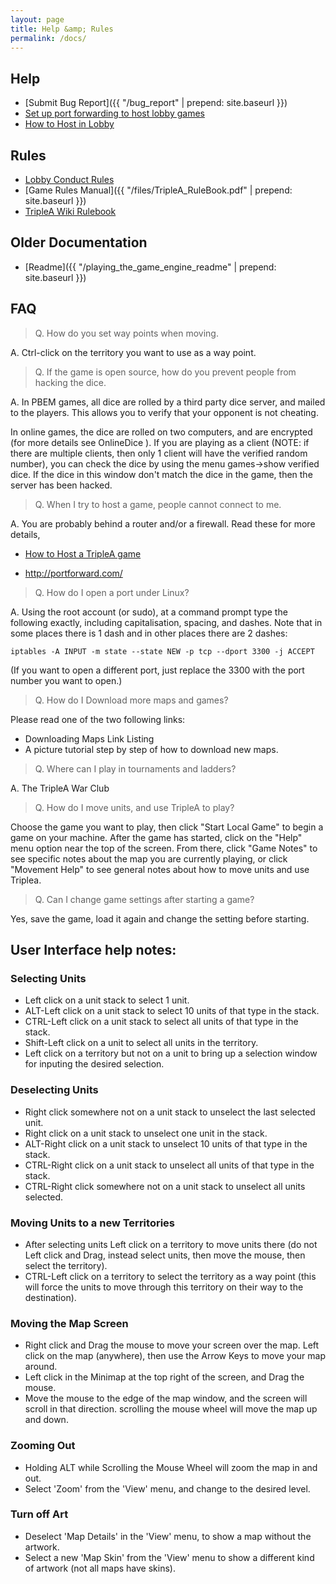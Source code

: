 ```yaml
---
layout: page
title: Help &amp; Rules
permalink: /docs/
---
```


## Help
* [Submit Bug Report]({{ "/bug_report" | prepend: site.baseurl }})
* [Set up port forwarding to host lobby games](http://tripleadev.1671093.n2.nabble.com/Download-Maps-Links-Hosting-Games-General-Information-tp4074312p4085700.html)
* [How to Host in Lobby](http://tripleadev.1671093.n2.nabble.com/Download-Maps-Links-Hosting-Games-General-Information-td4074312.html#a4085700)

## Rules

* [Lobby Conduct Rules](http://www.tripleawarclub.org/modules/newbb/viewtopic.php?topic_id=100&forum=1)
* [Game Rules Manual]({{ "/files/TripleA_RuleBook.pdf" | prepend: site.baseurl }})
* [TripleA Wiki Rulebook](http://en.wikibooks.org/wiki/TripleA)


## Older Documentation
* [Readme]({{ "/playing_the_game_engine_readme" | prepend: site.baseurl }})


## FAQ

> Q. How do you set way points when moving.

A. Ctrl-click on the territory you want to use as a way point.


> Q. If the game is open source, how do you prevent people from hacking the dice.

A. In PBEM games, all dice are rolled by a third party dice server, and mailed to the players. This allows you to verify that your opponent is not cheating.

In online games, the dice are rolled on two computers, and are encrypted (for more details see OnlineDice ). If you are playing as a client (NOTE: if there are multiple clients, then only 1 client will have the verified random number), you can check the dice by using the menu games->show verified dice. If the dice in this window don't match the dice in the game, then the server has been hacked.


> Q. When I try to host a game, people cannot connect to me.

A. You are probably behind a router and/or a firewall. Read these for more details,

* [How to Host a TripleA game](http://tripleadev.1671093.n2.nabble.com/Download-Maps-Links-Hosting-Games-General-Information-tp4074312p4085700.html)

* <http://portforward.com/>


> Q. How do I open a port under Linux?

A. Using the root account (or sudo), at a command prompt type the following exactly, including capitalisation, spacing, and dashes. Note that in some places there is 1 dash and in other places there are 2 dashes:

`iptables -A INPUT -m state --state NEW -p tcp --dport 3300 -j ACCEPT`

(If you want to open a different port, just replace the 3300 with the port number you want to open.)


> Q. How do I Download more maps and games?

Please read one of the two following links:

* Downloading Maps Link Listing
* A picture tutorial step by step of how to download new maps.


> Q. Where can I play in tournaments and ladders?

A. The TripleA War Club


> Q. How do I move units, and use TripleA to play?

Choose the game you want to play, then click "Start Local Game" to begin a game on your machine.
After the game has started, click on the "Help" menu option near the top of the screen. From there, click "Game Notes" to see specific notes about the map you are currently playing, or click "Movement Help" to see general notes about how to move units and use Triplea.

> Q. Can I change game settings after starting a game?

Yes, save the game, load it again and change the setting before starting.

## User Interface help notes:

### Selecting Units
* Left click on a unit stack to select 1 unit.
* ALT-Left click on a unit stack to select 10 units of that type in the stack.
* CTRL-Left click on a unit stack to select all units of that type in the stack.
* Shift-Left click on a unit to select all units in the territory.
* Left click on a territory but not on a unit to bring up a selection window for inputing the desired selection.

### Deselecting Units
* Right click somewhere not on a unit stack to unselect the last selected unit.
* Right click on a unit stack to unselect one unit in the stack.
* ALT-Right click on a unit stack to unselect 10 units of that type in the stack.
* CTRL-Right click on a unit stack to unselect all units of that type in the stack.
* CTRL-Right click somewhere not on a unit stack to unselect all units selected.

### Moving Units to a new Territories
* After selecting units Left click on a territory to move units there (do not Left click and Drag, instead select units, then move the mouse, then select the territory).
* CTRL-Left click on a territory to select the territory as a way point (this will force the units to move through this territory on their way to the destination).

### Moving the Map Screen
* Right click and Drag the mouse to move your screen over the map.
Left click on the map (anywhere), then use the Arrow Keys to move your map around.
* Left click in the Minimap at the top right of the screen, and Drag the mouse.
* Move the mouse to the edge of the map window, and the screen will scroll in that direction.
scrolling the mouse wheel will move the map up and down.

### Zooming Out
* Holding ALT while Scrolling the Mouse Wheel will zoom the map in and out.
* Select 'Zoom' from the 'View' menu, and change to the desired level.

### Turn off Art
* Deselect 'Map Details' in the 'View' menu, to show a map without the artwork.
* Select a new 'Map Skin' from the 'View' menu to show a different kind of artwork (not all maps have skins).
